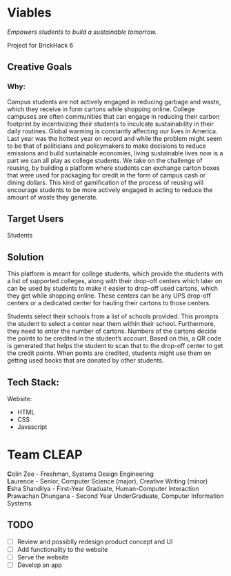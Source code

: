 # Viables

_Empowers students to build a sustainable tomorrow._

Project for BrickHack 6

## Creative Goals

### Why:

Campus students are not actively engaged in reducing garbage and waste, which they receive in form cartons while shopping online.
College campuses are often communities that can engage in reducing their carbon footprint by incentivizing their students to inculcate sustainability in their daily routines.
Global warming is constantly affecting our lives in America. Last year was the hottest year on record and while the problem might seem to be that of politicians and policymakers to make decisions to reduce emissions and build sustainable economies, living sustainable lives now is a part we can all play as college students. We take on the challenge of reusing, by building a platform where students can exchange carton boxes that were used for packaging for credit in the form of campus cash or dining dollars. This kind of gamification of the process of reusing will encourage students to be more actively engaged in acting to reduce the amount of waste they generate.

## Target Users

Students

## Solution

This platform is meant for college students, which provide the students with a list of supported colleges, along with their drop-off centers which later on can be used by students to make it easier to drop-off used cartons, which they get while shopping online. These centers can be any UPS drop-off centers or a dedicated center for hauling their cartons to those centers.

Students select their schools from a list of schools provided.
This prompts the student to select a center near them within their school.
Furthermore, they need to enter the number of cartons. Numbers of the cartons decide the points to be credited in the student’s account.
Based on this, a QR code is generated that helps the student to scan that to the drop-off center to get the credit points.
When points are credited, students might use them on getting used books that are donated by other students.

## Tech Stack:

Website:

- HTML
- CSS
- Javascript

# Team CLEAP

**C**olin Zee - Freshman, Systems Design Engineering<br/>
**L**aurence - Senior, Computer Science (major), Creative Writing (minor)<br/>
**E**sha Shandilya - First-Year Graduate, Human-Computer Interaction<br/>
**P**rawachan Dhungana - Second Year UnderGraduate, Computer Information Systems

## TODO

- [ ] Review and possiblly redesign product concept and UI
- [ ] Add functionality to the website
- [ ] Serve the website
- [ ] Develop an app
